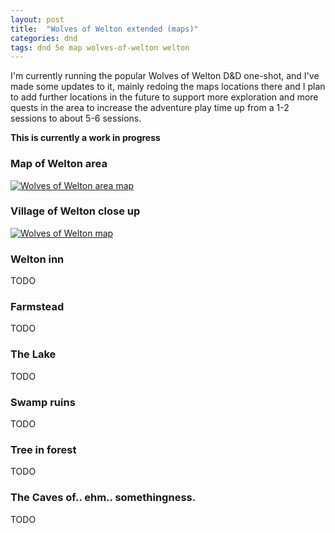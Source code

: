 ```yaml
---
layout: post
title:  "Wolves of Welton extended (maps)"
categories: dnd
tags: dnd 5e map wolves-of-welton welton
---
```


I'm currently running the popular Wolves of Welton D&D one-shot, and I've made some updates to it, mainly redoing the maps locations there and I plan to add further locations in the future to support more exploration and more quests in the area to increase the adventure play time up from a 1-2 sessions to about 5-6 sessions.

**This is currently a work in progress**

### Map of Welton area
[![Wolves of Welton area map](/images/2022-welton-map.jpg)](/images/2022-welton-map.jpg)

### Village of Welton close up
[![Wolves of Welton map](/images/2022-welton-village.jpg)](/images/2022-welton-village.jpg)

### Welton inn
TODO

### Farmstead
TODO

### The Lake
TODO

### Swamp ruins
TODO

### Tree in forest
TODO

### The Caves of.. ehm.. somethingness.
TODO

